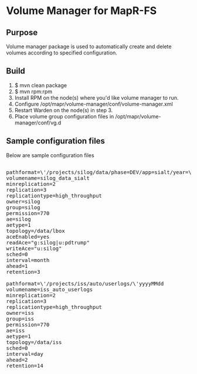 Volume Manager for MapR-FS
==========================

Purpose
-------

Volume manager package is used to automatically create and delete volumes according to specified configuration.

Build
-----

1. $ mvn clean package
2. $ mvn rpm:rpm
3. Install RPM on the node(s) where you'd like volume manager to run.
4. Configure /opt/mapr/volume-manager/conf/volume-manager.xml
5. Restart Warden on the node(s) in step 3.
6. Place volume group configuration files in /opt/mapr/volume-manager/conf/vg.d

Sample configuration files
--------------------------

Below are sample configuration files

<pre></code>
pathformat=\'/projects/silog/data/phase=DEV/app=sialt/year=\'yyyy/\'month=\'MM
volumename=silog_data_sialt
minreplication=2
replication=3
replicationtype=high_throughput
owner=silog
group=silog
permission=770
ae=silog
aetype=1
topology=/data/lbox
aceEnabled=yes
readAce="g:silog|u:pdtrump"
writeAce="u:silog"
sched=0
interval=month
ahead=1
retention=3

pathformat=\'/projects/iss/auto/userlogs/\'yyyyMMdd
volumename=iss_auto_userlogs
minreplication=2
replication=3
replicationtype=high_throughput
owner=iss
group=iss
permission=770
ae=iss
aetype=1
topology=/data/iss
sched=0
interval=day
ahead=2
retention=14
</code></pre>
